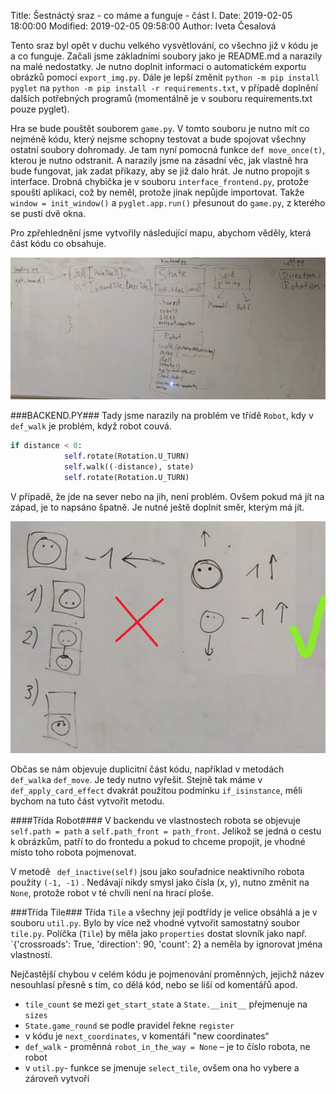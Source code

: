 ﻿Title: Šestnáctý sraz - co máme a funguje - část I.
Date: 2019-02-05 18:00:00
Modified: 2019-02-05 09:58:00
Author: Iveta Česalová

Tento sraz byl opět v duchu velkého vysvětlování, co všechno již v kódu je a co funguje. Začali jsme základními soubory jako je README.md a narazily na malé nedostatky. Je nutno doplnit informaci o automatickém exportu obrázků pomocí `export_img.py`. Dále je lepší změnit `python -m pip install pyglet` na `python -m pip install -r requirements.txt`, v případě doplnění dalších potřebných programů (momentálně je v souboru requirements.txt pouze pyglet).


Hra se bude pouštět souborem `game.py`. V tomto souboru je nutno mít co nejméně kódu, který nejsme schopny testovat a bude spojovat všechny ostatní soubory dohromady. Je tam nyní pomocná funkce `def move_once(t)`, kterou je nutno odstranit. 
A narazily jsme na zásadní věc, jak vlastně hra bude fungovat, jak zadat příkazy, aby se již dalo hrát. Je nutno propojit s interface. Drobná chybička je v souboru `interface_frontend.py`, protože spouští aplikaci, což by neměl, protože jinak nepůjde importovat. Takže `window = init_window()` a `pyglet.app.run()` přesunout do `game.py`, z kterého se pustí dvě okna.


Pro zpřehlednění jsme vytvořily následující mapu, abychom věděly, která část kódu co obsahuje.

![mapa](./images/mapa.jpg)


###BACKEND.PY###
Tady jsme narazily na problém ve třídě `Robot`, kdy v ` def_walk` je problém, když robot couvá. 
```python
if distance < 0:
            self.rotate(Rotation.U_TURN)
            self.walk((-distance), state)
            self.rotate(Rotation.U_TURN)
```

V případě, že jde na sever nebo na jih, není problém. Ovšem pokud má jít na západ, je to napsáno špatně. Je nutné ještě doplnit směr, kterým má jít.

![posun](./images/posun.jpg)


Občas se nám objevuje duplicitní část kódu, například v metodách `def_walk`a `def_move`. Je tedy nutno vyřešit. Stejně tak máme v `def_apply_card_effect` dvakrát použitou podmínku `if_isinstance`, měli bychom na tuto část vytvořit metodu.


####Třída Robot####
V backendu ve vlastnostech robota se objevuje `  self.path = path` a `self.path_front = path_front`. Jelikož se jedná o cestu k obrázkům, patří to do frontedu a pokud to chceme propojit, je vhodné místo toho robota pojmenovat.

V metodě ` def_inactive(self)` jsou jako souřadnice neaktivního robota použity `(-1, -1)` . Nedávají nikdy smysl jako čísla (x, y), nutno změnit na `None`, protože robot v té chvíli není na hrací ploše.


###Třída Tile###
Třída `Tile` a všechny její podtřídy je velice obsáhlá a je v souboru `util.py`. Bylo by více než vhodné vytvořit samostatný soubor `tile.py`. 
Políčka (`Tile`) by měla jako `properties` dostat slovník jako např. `{'crossroads': True, 'direction': 90, 'count': 2} a neměla by ignorovat jména vlastností.


Nejčastější chybou v celém kódu je pojmenování proměnných, jejichž název nesouhlasí přesně s tím, co dělá kód, nebo se liší od komentářů apod.

* `tile_count` se mezi `get_start_state` a `State.__init__` přejmenuje na `sizes`
* `State.game_round` se podle pravidel řekne `register`
*  v kódu je `next_coordinates`, v komentáři "new coordinates“
* `def_walk` - proměnná `robot_in_the_way = None` – je to číslo robota, ne robot
* v `util.py`- funkce se jmenuje `select_tile`, ovšem ona ho vybere a zároveň vytvoří

